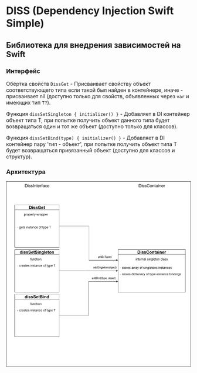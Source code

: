 # DISS (**D**ependency **I**njection **S**wift **S**imple)
## Библиотека для внедрения зависимостей на Swift
### Интерфейс
Обёртка свойств `DissGet` - Присваивает свойству объект соответствующего типа если такой был найден в контейнере, иначе - присваивает nil (доступно только для свойств, объявленных через `var` и имеющих тип `T?`).<p> 
Функция `dissSetSingleton { initializer() }` - Добавляет в DI контейнер объект типа T, при попытке получить объект данного типа будет возвращаться один и тот же объект (доступно только для классов).<p>
Функция `dissSetBind(type) { initializer() }` - Добавляет в DI контейнер пару 'тип - объект', при попытке получить объект типа T будет возвращаться привязанный объект (доступно для классов и структур).
### Архитектура
![Архитектура](docs/DissArchitecture.png "Архитектура")